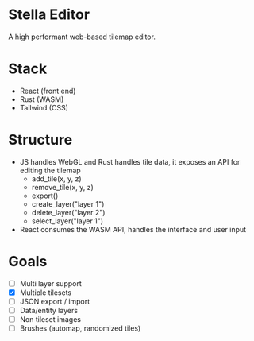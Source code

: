 # Stella Editor
A high performant web-based tilemap editor.

# Stack
- React (front end)
- Rust (WASM)
- Tailwind (CSS)

# Structure
- JS handles WebGL and Rust handles tile data, it exposes an API for editing the tilemap
  - add_tile(x, y, z)
  - remove_tile(x, y, z)
  - export()
  - create_layer("layer 1")
  - delete_layer("layer 2")
  - select_layer("layer 1")
- React consumes the WASM API, handles the interface and user input

# Goals
- [ ] Multi layer support
- [x] Multiple tilesets
- [ ] JSON export / import
- [ ] Data/entity layers
- [ ] Non tileset images
- [ ] Brushes (automap, randomized tiles)
